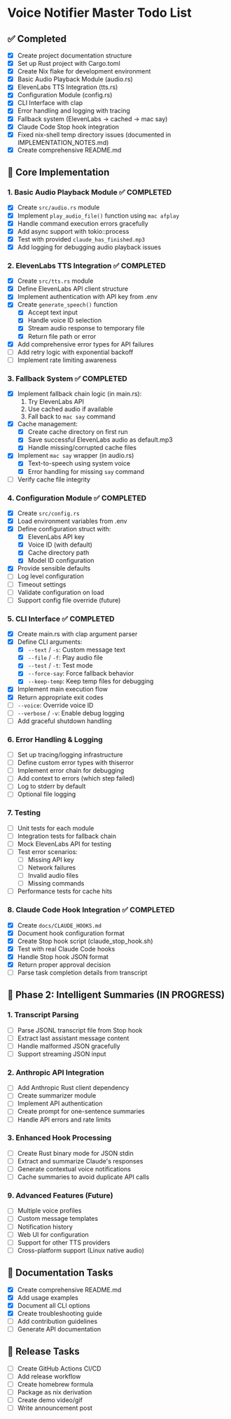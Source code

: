 # Voice Notifier Master Todo List

## ✅ Completed
- [x] Create project documentation structure
- [x] Set up Rust project with Cargo.toml
- [x] Create Nix flake for development environment
- [x] Basic Audio Playback Module (audio.rs)
- [x] ElevenLabs TTS Integration (tts.rs)
- [x] Configuration Module (config.rs)
- [x] CLI Interface with clap
- [x] Error handling and logging with tracing
- [x] Fallback system (ElevenLabs → cached → mac say)
- [x] Claude Code Stop hook integration
- [x] Fixed nix-shell temp directory issues (documented in IMPLEMENTATION_NOTES.md)
- [x] Create comprehensive README.md

## 🔧 Core Implementation

### 1. Basic Audio Playback Module ✅ COMPLETED
- [x] Create `src/audio.rs` module
- [x] Implement `play_audio_file()` function using `mac afplay`
- [x] Handle command execution errors gracefully
- [x] Add async support with tokio::process
- [x] Test with provided `claude_has_finished.mp3`
- [x] Add logging for debugging audio playback issues

### 2. ElevenLabs TTS Integration ✅ COMPLETED
- [x] Create `src/tts.rs` module
- [x] Define ElevenLabs API client structure
- [x] Implement authentication with API key from .env
- [x] Create `generate_speech()` function
  - [x] Accept text input
  - [x] Handle voice ID selection
  - [x] Stream audio response to temporary file
  - [x] Return file path or error
- [x] Add comprehensive error types for API failures
- [ ] Add retry logic with exponential backoff
- [ ] Implement rate limiting awareness

### 3. Fallback System ✅ COMPLETED
- [x] Implement fallback chain logic (in main.rs):
  1. Try ElevenLabs API
  2. Use cached audio if available
  3. Fall back to `mac say` command
- [x] Cache management:
  - [x] Create cache directory on first run
  - [x] Save successful ElevenLabs audio as default.mp3
  - [x] Handle missing/corrupted cache files
- [x] Implement `mac say` wrapper (in audio.rs)
  - [x] Text-to-speech using system voice
  - [x] Error handling for missing `say` command
- [ ] Verify cache file integrity

### 4. Configuration Module ✅ COMPLETED
- [x] Create `src/config.rs`
- [x] Load environment variables from .env
- [x] Define configuration struct with:
  - [x] ElevenLabs API key
  - [x] Voice ID (with default)
  - [x] Cache directory path
  - [x] Model ID configuration
- [x] Provide sensible defaults
- [ ] Log level configuration
- [ ] Timeout settings
- [ ] Validate configuration on load
- [ ] Support config file override (future)

### 5. CLI Interface ✅ COMPLETED
- [x] Create main.rs with clap argument parser
- [x] Define CLI arguments:
  - [x] `--text` / `-s`: Custom message text
  - [x] `--file` / `-f`: Play audio file
  - [x] `--test` / `-t`: Test mode
  - [x] `--force-say`: Force fallback behavior
  - [x] `--keep-temp`: Keep temp files for debugging
- [x] Implement main execution flow
- [x] Return appropriate exit codes
- [ ] `--voice`: Override voice ID
- [ ] `--verbose` / `-v`: Enable debug logging
- [ ] Add graceful shutdown handling

### 6. Error Handling & Logging
- [ ] Set up tracing/logging infrastructure
- [ ] Define custom error types with thiserror
- [ ] Implement error chain for debugging
- [ ] Add context to errors (which step failed)
- [ ] Log to stderr by default
- [ ] Optional file logging

### 7. Testing
- [ ] Unit tests for each module
- [ ] Integration tests for fallback chain
- [ ] Mock ElevenLabs API for testing
- [ ] Test error scenarios:
  - [ ] Missing API key
  - [ ] Network failures
  - [ ] Invalid audio files
  - [ ] Missing commands
- [ ] Performance tests for cache hits

### 8. Claude Code Hook Integration ✅ COMPLETED
- [x] Create `docs/CLAUDE_HOOKS.md`
- [x] Document hook configuration format
- [x] Create Stop hook script (claude_stop_hook.sh)
- [x] Test with real Claude Code hooks
- [x] Handle Stop hook JSON format
- [x] Return proper approval decision
- [ ] Parse task completion details from transcript

## 🚧 Phase 2: Intelligent Summaries (IN PROGRESS)

### 1. Transcript Parsing
- [ ] Parse JSONL transcript file from Stop hook
- [ ] Extract last assistant message content
- [ ] Handle malformed JSON gracefully
- [ ] Support streaming JSON input

### 2. Anthropic API Integration
- [ ] Add Anthropic Rust client dependency
- [ ] Create summarizer module
- [ ] Implement API authentication
- [ ] Create prompt for one-sentence summaries
- [ ] Handle API errors and rate limits

### 3. Enhanced Hook Processing
- [ ] Create Rust binary mode for JSON stdin
- [ ] Extract and summarize Claude's responses
- [ ] Generate contextual voice notifications
- [ ] Cache summaries to avoid duplicate API calls

### 9. Advanced Features (Future)
- [ ] Multiple voice profiles
- [ ] Custom message templates
- [ ] Notification history
- [ ] Web UI for configuration
- [ ] Support for other TTS providers
- [ ] Cross-platform support (Linux native audio)

## 📝 Documentation Tasks
- [x] Create comprehensive README.md
- [x] Add usage examples
- [x] Document all CLI options
- [x] Create troubleshooting guide
- [ ] Add contribution guidelines
- [ ] Generate API documentation

## 🚀 Release Tasks
- [ ] Create GitHub Actions CI/CD
- [ ] Add release workflow
- [ ] Create homebrew formula
- [ ] Package as nix derivation
- [ ] Create demo video/gif
- [ ] Write announcement post
